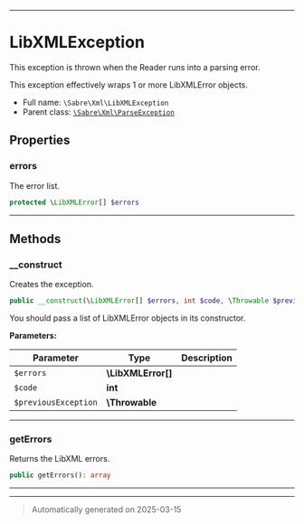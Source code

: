 ***

# LibXMLException

This exception is thrown when the Reader runs into a parsing error.

This exception effectively wraps 1 or more LibXMLError objects.

* Full name: `\Sabre\Xml\LibXMLException`
* Parent class: [`\Sabre\Xml\ParseException`](./ParseException.md)



## Properties


### errors

The error list.

```php
protected \LibXMLError[] $errors
```






***

## Methods


### __construct

Creates the exception.

```php
public __construct(\LibXMLError[] $errors, int $code, \Throwable $previousException = null): mixed
```

You should pass a list of LibXMLError objects in its constructor.






**Parameters:**

| Parameter | Type | Description |
|-----------|------|-------------|
| `$errors` | **\LibXMLError[]** |  |
| `$code` | **int** |  |
| `$previousException` | **\Throwable** |  |





***

### getErrors

Returns the LibXML errors.

```php
public getErrors(): array
```












***


***
> Automatically generated on 2025-03-15
